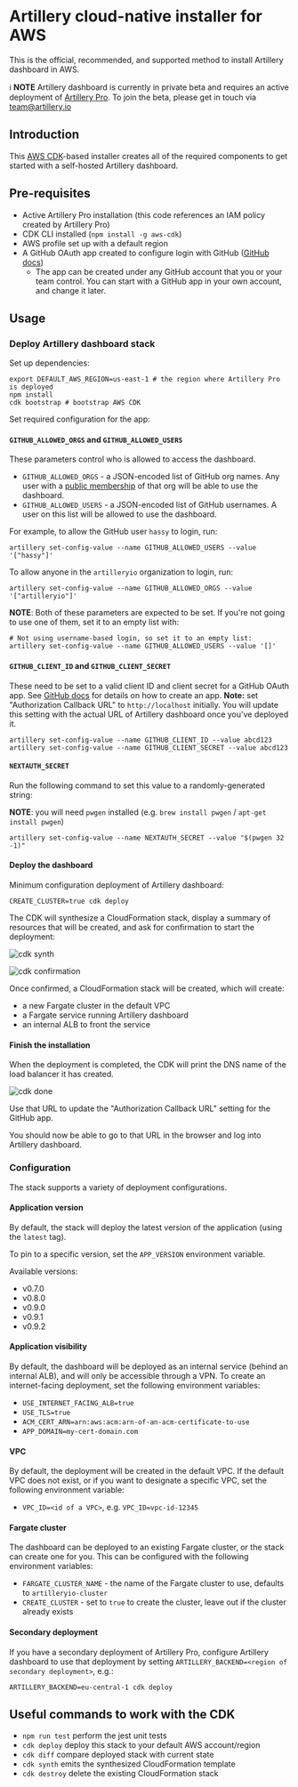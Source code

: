 # Artillery cloud-native installer for AWS

This is the official, recommended, and supported method to install Artillery dashboard in AWS.


ℹ️ **NOTE**
Artillery dashboard is currently in private beta and requires an active deployment of [Artillery Pro](https://www.artillery.io/pricing). To join the beta, please get in touch via [team@artillery.io](mailto:team@artillery.io)


## Introduction

This [AWS CDK](https://aws.amazon.com/cdk/)-based installer creates all of the required components to get started with a self-hosted Artillery dashboard.

## Pre-requisites

- Active Artillery Pro installation (this code references an IAM policy created by Artillery Pro)
- CDK CLI installed (`npm install -g aws-cdk`)
- AWS profile set up with a default region
- A GitHub OAuth app created to configure login with GitHub ([GitHub docs](https://docs.github.com/en/developers/apps/building-oauth-apps/creating-an-oauth-app))
  - The app can be created under any GitHub account that you or your team control. You can start with a GitHub app in your own account, and change it later.

## Usage

### Deploy Artillery dashboard stack

Set up dependencies:

```shell
export DEFAULT_AWS_REGION=us-east-1 # the region where Artillery Pro is deployed
npm install
cdk bootstrap # bootstrap AWS CDK
```

Set required configuration for the app:

#### `GITHUB_ALLOWED_ORGS` and `GITHUB_ALLOWED_USERS`

These parameters control who is allowed to access the dashboard.

- `GITHUB_ALLOWED_ORGS` - a JSON-encoded list of GitHub org names. Any user with a [public membership](https://docs.github.com/en/account-and-profile/setting-up-and-managing-your-personal-account-on-github/managing-your-membership-in-organizations/publicizing-or-hiding-organization-membership) of that org will be able to use the dashboard.
- `GITHUB_ALLOWED_USERS` - a JSON-encoded list of GitHub usernames. A user on this list will be allowed to use the dashboard.

For example, to allow the GitHub user `hassy` to login, run:

```shell
artillery set-config-value --name GITHUB_ALLOWED_USERS --value '["hassy"]'
```

To allow anyone in the `artilleryio` organization to login, run:

```shell
artillery set-config-value --name GITHUB_ALLOWED_ORGS --value '["artilleryio"]'
```

**NOTE**: Both of these parameters are expected to be set. If you're not going to use one of them, set it to an empty list with:

```shell
# Not using username-based login, so set it to an empty list:
artillery set-config-value --name GITHUB_ALLOWED_USERS --value '[]'
```

#### `GITHUB_CLIENT_ID` and `GITHUB_CLIENT_SECRET`

These need to be set to a valid client ID and client secret for a GitHub OAuth app. See [GitHub docs](https://docs.github.com/en/developers/apps/building-oauth-apps/creating-an-oauth-app) for details on how to create an app. **Note:** set "Authorization Callback URL" to `http://localhost` initially. You will update this setting with the actual URL of Artillery dashboard once you've deployed it.

```shell
artillery set-config-value --name GITHUB_CLIENT_ID --value abcd123
artillery set-config-value --name GITHUB_CLIENT_SECRET --value abcd123
```

#### `NEXTAUTH_SECRET`

Run the following command to set this value to a randomly-generated string:

**NOTE**: you will need `pwgen` installed (e.g. `brew install pwgen` / `apt-get install pwgen`)

```shell
artillery set-config-value --name NEXTAUTH_SECRET --value "$(pwgen 32 -1)"
```

#### Deploy the dashboard

Minimum configuration deployment of Artillery dashboard:

```shell
CREATE_CLUSTER=true cdk deploy
```

The CDK will synthesize a CloudFormation stack, display a summary of resources that will be created, and ask for confirmation to start the deployment:

![cdk synth](./docs/cdk-synth.png)

![cdk confirmation](./docs/cdk-confirm.png)

Once confirmed, a CloudFormation stack will be created, which will create:

- a new Fargate cluster in the default VPC
- a Fargate service running Artillery dashboard
- an internal ALB to front the service

#### Finish the installation

When the deployment is completed, the CDK will print the DNS name of the load balancer it has created.

![cdk done](./docs/cdk-alb.png)

Use that URL to update the "Authorization Callback URL" setting for the GitHub app.

You should now be able to go to that URL in the browser and log into Artillery dashboard.

### Configuration

The stack supports a variety of deployment configurations.

#### Application version

By default, the stack will deploy the latest version of the application (using the `latest` tag).

To pin to a specific version, set the `APP_VERSION` environment variable.

Available versions:

- v0.7.0
- v0.8.0
- v0.9.0
- v0.9.1
- v0.9.2

#### Application visibility

By default, the dashboard will be deployed as an internal service (behind an internal ALB), and will only be accessible through a VPN. To create an internet-facing deployment, set the following environment variables:

- `USE_INTERNET_FACING_ALB=true`
- `USE_TLS=true`
- `ACM_CERT_ARN=arn:aws:acm:arn-of-an-acm-certificate-to-use`
- `APP_DOMAIN=my-cert-domain.com`

#### VPC

By default, the deployment will be created in the default VPC. If the default VPC does not exist, or if you want to designate a specific VPC, set the following environment variable:

- `VPC_ID=<id of a VPC>`, e.g. `VPC_ID=vpc-id-12345`

#### Fargate cluster

The dashboard can be deployed to an existing Fargate cluster, or the stack can create one for you. This can be configured with the following environment variables:

- `FARGATE_CLUSTER_NAME` - the name of the Fargate cluster to use, defaults to `artilleryio-cluster`
- `CREATE_CLUSTER` - set to `true` to create the cluster, leave out if the cluster already exists

#### Secondary deployment

If you have a secondary deployment of Artillery Pro, configure Artillery dashboard to use that deployment by setting `ARTILLERY_BACKEND=<region of secondary deployment>`, e.g.:

```shell
ARTILLERY_BACKEND=eu-central-1 cdk deploy
```

## Useful commands to work with the CDK

* `npm run test`         perform the jest unit tests
* `cdk deploy`           deploy this stack to your default AWS account/region
* `cdk diff`             compare deployed stack with current state
* `cdk synth`            emits the synthesized CloudFormation template
* `cdk destroy`          delete the existing CloudFormation stack
